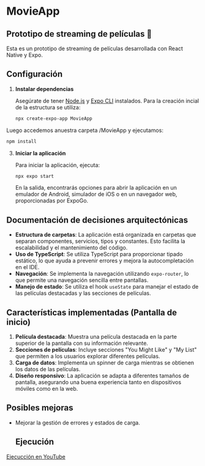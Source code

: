 # MovieApp

## Prototipo de streaming de películas 👋

Esta es un prototipo de streaming de películas desarrollada con React Native y Expo.

## Configuración

1. **Instalar dependencias**

   Asegúrate de tener [Node.js](https://nodejs.org/) y [Expo CLI](https://docs.expo.dev/get-started/installation/) instalados. Para la creación incial de la estructura se utiliza:
   ```bash
   npx create-expo-app MovieApp
   ```
Luego accedemos anuestra carpeta /MovieApp y ejecutamos:
   ```bash
   npm install
   ```

3. **Iniciar la aplicación**

   Para iniciar la aplicación, ejecuta:

   ```bash
   npx expo start
   ```

   En la salida, encontrarás opciones para abrir la aplicación en un emulador de Android, simulador de iOS o en un navegador web, proporcionadas por ExpoGo.

## Documentación de decisiones arquitectónicas

- **Estructura de carpetas**: La aplicación está organizada en carpetas que separan componentes, servicios, tipos y constantes. Esto facilita la escalabilidad y el mantenimiento del código.
- **Uso de TypeScript**: Se utiliza TypeScript para proporcionar tipado estático, lo que ayuda a prevenir errores y mejora la autocompletación en el IDE.
- **Navegación**: Se implementa la navegación utilizando `expo-router`, lo que permite una navegación sencilla entre pantallas.
- **Manejo de estado**: Se utiliza el hook `useState` para manejar el estado de las películas destacadas y las secciones de películas.

## Características implementadas (Pantalla de inicio)

1. **Película destacada**: Muestra una película destacada en la parte superior de la pantalla con su información relevante.
2. **Secciones de películas**: Incluye secciones "You Might Like" y "My List" que permiten a los usuarios explorar diferentes películas.
3. **Carga de datos**: Implementa un spinner de carga mientras se obtienen los datos de las películas.
4. **Diseño responsivo**: La aplicación se adapta a diferentes tamaños de pantalla, asegurando una buena experiencia tanto en dispositivos móviles como en la web.

## Posibles mejoras

- Mejorar la gestión de errores y estados de carga.

  ## Ejecución
  
[Ejecucción en YouTube](https://youtu.be/qwO1t7CVsxY)

